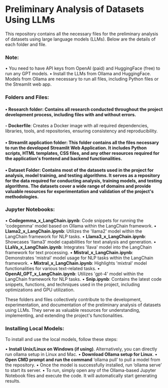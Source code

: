 # Preliminary Analysis of Datasets Using LLMs
This repository contains all the necessary files for the preliminary analysis of datasets using large language models (LLMs). 
Below are the details of each folder and file.

### Note:
• You need to have API keys from OpenAI (paid) and HuggingFace (free) to run any GPT models.
• Install the LLMs from Ollama and HuggingFace. Models from Ollama are necessary to run all files, including Python files or the Streamlit web app.

### Folders and Files:
#### • Research folder: Contains all research conducted throughout the project development process, including files with and without errors.
**- Dockerfile**: Creates a Docker image with all required dependencies, libraries, tools, and repositories, ensuring consistency and reproducibility.
#### • Streamlit application folder: This folder contains all the files necessary to run the developed Streamlit Web Application. It includes Python scripts, HTML templates, CSS files, and any other resources required for the application's frontend and backend functionalities.
#### • Dataset Folder: Contains most of the datasets used in the project for analysis, model training, and testing algorithms. It serves as a repository for the data required for conducting analysis, training models, and testing algorithms. The datasets cover a wide range of domains and provide valuable resources for experimentation and validation of the project's methodologies.

### Jupyter Notebooks:
• **Codegemma_x_LangChain.ipynb**: Code snippets for running the 'codegemma' model based on Ollama within the LangChain framework.
• **Llama2_x_LangChain.ipynb**: Utilizes the 'llama2' model within the LangChain framework for NLP tasks.
• **Llama3_x_LangChain.ipynb**: Showcases 'llama3' model capabilities for text analysis and generation.
• **LLaVa_x_LangChain.ipynb**: Integrates 'llava' model into the LangChain framework for text processing.
• **Mistral_x_LangChain.ipynb**: Demonstrates 'mistral' model usage for NLP tasks within the LangChain framework.
• **Mixtral_x_LangChain.ipynb**: Highlights 'mixtral' model functionalities for various text-related tasks.
• **OpenAI_GPT_x_LangChain.ipynb**: Utilizes 'gpt-4' model within the LangChain framework for NLP tasks.
• **Snip.ipynb**: Contains the latest code snippets, functions, and techniques used in the project, including optimizations and GPU utilization.

These folders and files collectively contribute to the development, experimentation, and documentation of the preliminary analysis of datasets using LLMs. 
They serve as valuable resources for understanding, implementing, and extending the project's functionalities.

### Installing Local Models:
To install and use the local models, follow these steps:

• **Install Unix/Linux on Windows (if using)**. Alternatively, you can directly run ollama setup in Linux and Mac.
• **Download Ollama setup for Linux**.
• **Open CMD prompt and run the command** ‘ollama pull’ to pull a model from the repository.
• Once the model is successfully installed, run ‘ollama serve’ to start its server.
• To run, simply open any of the Ollama-based Jupyter Notebook files and execute the code. It will automatically start generating results.
